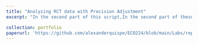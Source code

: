 ```yaml
---
title: "Analyzing RCT data with Precision Adjustment"
excerpt: "In the second part of this script,In the second part of these scripts, we analyze the Pennsylvania reemployment bonus experiment that were conductedto test the incentive effects of alternative compensation schemes for unemployment insurance.For this purpose, we used 4 models : CL, CRA ,IRA and IRA with Lasso. As a result, it is found that treatment group 2 experiences an average decrease of about 7.4% in the duration of the unemployment period.It is also observed that CRA, IRA and IRA estimators using Lasso have lower standard errors than the CL estimator, but basically, they all have similar standard errors."

collection: portfolio
paperurl: 'https://github.com/alexanderquispe/ECO224/blob/main/Labs/replication_3/Group5_lab3_R.ipynb'
---
```

